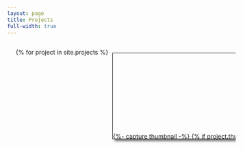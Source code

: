 ```yaml
---
layout: page
title: Projects
full-width: true
---
```


<style>
/* This is the CSS section */
.container {
  /* This is the container for the whole page */
  width: 100%;
  height: 100%;
  margin: 0;
  padding: 0;
}
.title {
  /* This is the title of the page */
  font-size: 36px;
  text-align: center;
  margin: 20px;
}
.projects {
  /* This is the container for the projects */
  display: flex; /* This makes the projects align horizontally */
  overflow-x: auto; /* This makes the projects scrollable horizontally */
  width: 100%;
  height: 400px;
  margin: 10px;
  padding: 10px;
  scroll-behavior: smooth; /* This makes the scrolling smooth */
  white-space: nowrap;
}
.project {
  /* This is the container for each project */
  width: 600px;
  height: 200px;
  margin: 10px;
  border: 1px solid black;
  box-shadow: 5px 5px 5px grey;
}
.project a img {
  /* This is the image for each project */
  width: 100%;
  height: 100%;
  object-fit: cover;
}
</style>

<div class="container">
  <h1 class="title"></h1>
  <div class="projects">
    <!-- This is where you add your projects -->
    {% for project in site.projects %}
    <div class="project">
        {%- capture thumbnail -%}
            {% if project.thumbnail-img %}
                {{ project.thumbnail-img }}
            {% elsif project.cover-img %}
                {% if project.cover-img.first %}
                    {{ project.cover-img[0].first.first }}
                {% else %}
                    {{ project.cover-img }}
                {% endif %}
            {% else %}
            {% endif %}
        {% endcapture %}
        {% assign thumbnail=thumbnail | strip %}
        <a href="{{ project.url | absolute_url }}" aria-label="Thumbnail">
            <img src="{{ project.cover-img | absolute_url }}" alt="Project Thumbnail">
        </a>
        <!-- <p>{{ project.title | strip_html }}</p> -->
    </div>
    {% endfor %}
  </div>
</div>

